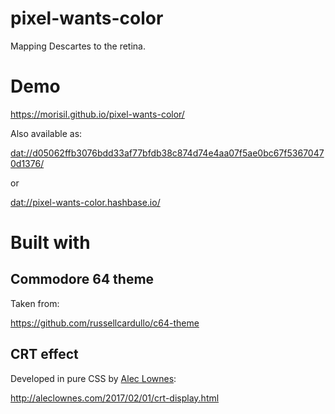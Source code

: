# pixel-wants-color

Mapping Descartes to the retina.

# Demo

https://morisil.github.io/pixel-wants-color/

Also available as:

[dat://d05062ffb3076bdd33af77bfdb38c874d74e4aa07f5ae0bc67f53670470d1376/](dat://d05062ffb3076bdd33af77bfdb38c874d74e4aa07f5ae0bc67f53670470d1376/)

or

[dat://pixel-wants-color.hashbase.io/](dat://pixel-wants-color.hashbase.io/)


# Built with

## Commodore 64 theme

Taken from:

https://github.com/russellcardullo/c64-theme

## CRT effect

Developed in pure CSS by [Alec Lownes](http://aleclownes.com/):

http://aleclownes.com/2017/02/01/crt-display.html
